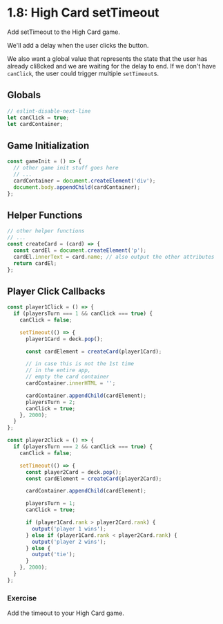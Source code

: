 # 1.8: High Card setTimeout

Add setTimeout to the High Card game.

We'll add a delay when the user clicks the button.

We also want a global value that represents the state that the user has already cli8cked and we are waiting for the delay to end. If we don't have `canClick`, the user could trigger multiple `setTimeout`s.

## Globals

```javascript
// eslint-disable-next-line
let canClick = true;
let cardContainer;
```

## Game Initialization

```javascript
const gameInit = () => {
  // other game init stuff goes here
  // ...
  cardContainer = document.createElement('div');
  document.body.appendChild(cardContainer);
};
```

## Helper Functions

```javascript
// other helper functions
// ...
const createCard = (card) => {
  const cardEl = document.createElement('p');
  cardEl.innerText = card.name; // also output the other attributes
  return cardEl;
};
```

## Player Click Callbacks

```javascript
const player1Click = () => {
  if (playersTurn === 1 && canClick === true) {
    canClick = false;

    setTimeout(() => {
      player1Card = deck.pop();

      const cardElement = createCard(player1Card);

      // in case this is not the 1st time
      // in the entire app,
      // empty the card container
      cardContainer.innerHTML = '';

      cardContainer.appendChild(cardElement);
      playersTurn = 2;
      canClick = true;
    }, 2000);
  }
};

const player2Click = () => {
  if (playersTurn === 2 && canClick === true) {
    canClick = false;

    setTimeout(() => {
      const player2Card = deck.pop();
      const cardElement = createCard(player2Card);

      cardContainer.appendChild(cardElement);

      playersTurn = 1;
      canClick = true;

      if (player1Card.rank > player2Card.rank) {
        output('player 1 wins');
      } else if (player1Card.rank < player2Card.rank) {
        output('player 2 wins');
      } else {
        output('tie');
      }
    }, 2000);
  }
};
```

### Exercise

Add the timeout to your High Card game.

